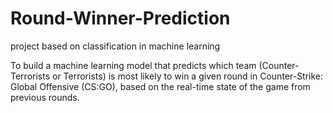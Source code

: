 # Round-Winner-Prediction
project based on classification in machine learning

To build a machine learning model that predicts which team (Counter-Terrorists or Terrorists) is most likely to win a given round in Counter-Strike: Global Offensive (CS:GO), based on the real-time state of the game from previous rounds.
